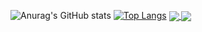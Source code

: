 ![Anurag's GitHub stats](https://github-readme-stats.vercel.app/api?username=kailong321200875&show_icons=true&theme=radical)
[![Top Langs](https://github-readme-stats.vercel.app/api/top-langs/?username=kailong321200875)](https://github.com/anuraghazra/github-readme-stats)
<a href="https://github.com/anuraghazra/github-readme-stats">
  <img align="center" src="https://github-readme-stats.vercel.app/api/pin/?username=anuraghazra&repo=github-readme-stats" />
</a>
<a href="https://github.com/anuraghazra/convoychat">
  <img align="center" src="https://github-readme-stats.vercel.app/api/pin/?username=anuraghazra&repo=convoychat" />
</a>
